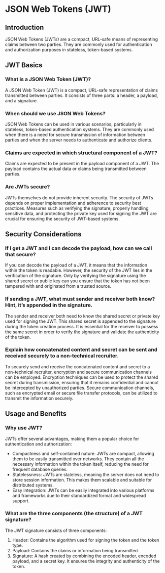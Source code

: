 # JSON Web Tokens (JWT) 

## Introduction
JSON Web Tokens (JWTs) are a compact, URL-safe means of representing claims between two parties. They are commonly used for authentication and authorization purposes in stateless, token-based systems.

## JWT Basics
### What is a JSON Web Token (JWT)?
A JSON Web Token (JWT) is a compact, URL-safe representation of claims transmitted between parties. It consists of three parts: a header, a payload, and a signature.

### When should we use JSON Web Tokens?
JSON Web Tokens can be used in various scenarios, particularly in stateless, token-based authentication systems. They are commonly used when there is a need for secure transmission of information between parties and when the server needs to authenticate and authorize clients.

### Claims are expected in which structural component of a JWT?
Claims are expected to be present in the payload component of a JWT. The payload contains the actual data or claims being transmitted between parties.

### Are JWTs secure?
JWTs themselves do not provide inherent security. The security of JWTs depends on proper implementation and adherence to security best practices. Measures such as verifying the signature, properly handling sensitive data, and protecting the private key used for signing the JWT are crucial for ensuring the security of JWT-based systems.

## Security Considerations
### If I get a JWT and I can decode the payload, how can we call that secure?
If you can decode the payload of a JWT, it means that the information within the token is readable. However, the security of the JWT lies in the verification of the signature. Only by verifying the signature using the shared secret or public key can you ensure that the token has not been tampered with and originated from a trusted source.

### If sending a JWT, what must sender and receiver both know? Hint, it’s appended in the signature.
The sender and receiver both need to know the shared secret or private key used for signing the JWT. This shared secret is appended to the signature during the token creation process. It is essential for the receiver to possess the same secret in order to verify the signature and validate the authenticity of the token.

### Explain how concatenated content and secret can be sent and received securely to a non-technical recruiter.
To securely send and receive the concatenated content and secret to a non-technical recruiter, encryption and secure communication channels can be employed. Encryption techniques can be used to protect the shared secret during transmission, ensuring that it remains confidential and cannot be intercepted by unauthorized parties. Secure communication channels, such as encrypted email or secure file transfer protocols, can be utilized to transmit the information securely.

## Usage and Benefits
### Why use JWT?
JWTs offer several advantages, making them a popular choice for authentication and authorization:
- Compactness and self-contained nature: JWTs are compact, allowing them to be easily transmitted over networks. They contain all the necessary information within the token itself, reducing the need for frequent database queries.
- Statelessness: JWTs are stateless, meaning the server does not need to store session information. This makes them scalable and suitable for distributed systems.
- Easy integration: JWTs can be easily integrated into various platforms and frameworks due to their standardized format and widespread support.

### What are the three components (the structure) of a JWT signature?
The JWT signature consists of three components:
1. Header: Contains the algorithm used for signing the token and the token type.
2. Payload: Contains the claims or information being transmitted.
3. Signature: A hash created by combining the encoded header, encoded payload, and a secret key. It ensures the integrity and authenticity of the token.

